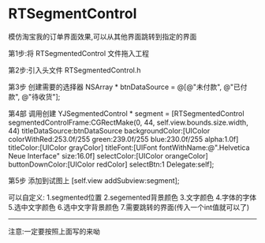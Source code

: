 # RTSegmentControl
模仿淘宝我的订单界面效果,可以从其他界面跳转到指定的界面


第1步:将 RTSegmentedControl 文件拖入工程

第2步:引入头文件 RTSegmentedControl.h

第3步  创建需要的选择器
NSArray * btnDataSource = @[@"未付款", @"已付款", @"待收货"];

第4部  调用创建
YJSegmentedControl * segment = [RTSegmentedControl segmentedControlFrame:CGRectMake(0, 44, self.view.bounds.size.width, 44) titleDataSource:btnDataSource backgroundColor:[UIColor colorWithRed:253.0f/255 green:239.0f/255 blue:230.0f/255 alpha:1.0f] titleColor:[UIColor grayColor] titleFont:[UIFont fontWithName:@".Helvetica Neue Interface" size:16.0f] selectColor:[UIColor orangeColor] buttonDownColor:[UIColor redColor] selectBtn:1 Delegate:self];

第5步 添加到试图上 
[self.view addSubview:segment];

可以自定义:
1.segmented位置
2.segemented背景颜色
3.文字颜色
4.字体的字体
5.选中文字颜色
6.选中文字背景颜色
7.需要跳转的界面(传入一个int值就可以了)

************************************************************************************************
注意:一定要按照上面写的来呦